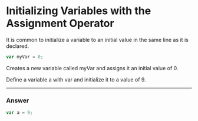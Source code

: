 # Initializing Variables with the Assignment Operator
It is common to initialize a variable to an initial value in the same line as it is declared.

```js
var myVar = 0;
```

Creates a new variable called myVar and assigns it an initial value of 0.

Define a variable a with var and initialize it to a value of 9.

***

### Answer

```js
var a = 9;
```
